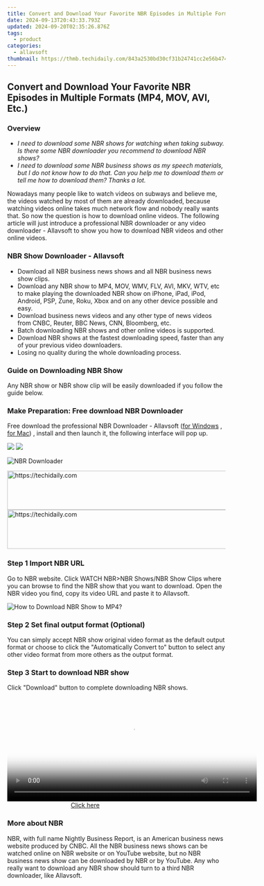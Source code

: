 ```yaml
---
title: Convert and Download Your Favorite NBR Episodes in Multiple Formats (MP4, MOV, AVI, Etc.)
date: 2024-09-13T20:43:33.793Z
updated: 2024-09-20T02:35:26.876Z
tags:
  - product
categories:
  - allavsoft
thumbnail: https://thmb.techidaily.com/843a2530bd30cf31b24741cc2e56b474bee5d065dd6fb56cbf786d1e09002e10.jpg
---
```


## Convert and Download Your Favorite NBR Episodes in Multiple Formats (MP4, MOV, AVI, Etc.)

### Overview

* _I need to download some NBR shows for watching when taking subway. Is there some NBR downloader you recommend to download NBR shows?_
* _I need to download some NBR business shows as my speech materials, but I do not know how to do that. Can you help me to download them or tell me how to download them? Thanks a lot._

Nowadays many people like to watch videos on subways and believe me, the videos watched by most of them are already downloaded, because watching videos online takes much network flow and nobody really wants that. So now the question is how to download online videos. The following article will just introduce a professional NBR downloader or any video downloader - Allavsoft to show you how to download NBR videos and other online videos.

### NBR Show Downloader - Allavsoft

* Download all NBR business news shows and all NBR business news show clips.
* Download any NBR show to MP4, MOV, WMV, FLV, AVI, MKV, WTV, etc to make playing the downloaded NBR show on iPhone, iPad, iPod, Android, PSP, Zune, Roku, Xbox and on any other device possible and easy.
* Download business news videos and any other type of news videos from CNBC, Reuter, BBC News, CNN, Bloomberg, etc.
* Batch downloading NBR shows and other online videos is supported.
* Download NBR shows at the fastest downloading speed, faster than any of your previous video downloaders.
* Losing no quality during the whole downloading process.

### Guide on Downloading NBR Show

Any NBR show or NBR show clip will be easily downloaded if you follow the guide below.

### Make Preparation: Free download NBR Downloader

Free download the professional NBR Downloader - Allavsoft ([for Windows](https://tools.techidaily.com/allavsoft/products/) , [for Mac](https://tools.techidaily.com/allavsoft/products/)) , install and then launch it, the following interface will pop up.

[![](https://www.allavsoft.com/how-to/../images/how-to/free-download-win.jpg)](https://tools.techidaily.com/allavsoft/products/) [![](https://www.allavsoft.com/how-to/../images/how-to/free-download-mac.jpg)](https://tools.techidaily.com/allavsoft/products/)

![NBR Downloader](https://www.allavsoft.com/how-to/../images/allavsoft/screen-shot-600.jpg)

<!-- affiliate ads begin -->
<a href="https://appsumo.8odi.net/c/5597632/2043618/7443" target="_top" id="2043618">
  <img src="//a.impactradius-go.com/display-ad/7443-2043618" border="0" alt="https://techidaily.com" width="728" height="90"/>
</a>
<img height="0" width="0" src="https://appsumo.8odi.net/i/5597632/2043618/7443" style="position:absolute;visibility:hidden;" border="0" />
<!-- affiliate ads end -->

<!-- affiliate ads begin -->
<a href="https://appsumo.8odi.net/c/5597632/2105876/7443" target="_top" id="2105876">
  <img src="//a.impactradius-go.com/display-ad/7443-2105876" border="0" alt="https://techidaily.com" width="728" height="90"/>
</a>
<img height="0" width="0" src="https://appsumo.8odi.net/i/5597632/2105876/7443" style="position:absolute;visibility:hidden;" border="0" />
<!-- affiliate ads end -->

### Step 1 Import NBR URL

Go to NBR website. Click WATCH NBR>NBR Shows/NBR Show Clips where you can browse to find the NBR show that you want to download. Open the NBR video you find, copy its video URL and paste it to Allavsoft.

![How to Download NBR Show to MP4?](https://www.allavsoft.com/how-to/../images/how-to/download-rtmp-video/download-rtmp-video.jpg)

### Step 2 Set final output format (Optional)

You can simply accept NBR show original video format as the default output format or choose to click the "Automatically Convert to" button to select any other video format from more others as the output format.

### Step 3 Start to download NBR show

Click "Download" button to complete downloading NBR shows.

<!-- affiliate ads begin -->
<span id="1982485">
					<video width="576" height="240" style="cursor:pointer"
           poster="//a.impactradius-go.com/display-clicktoplayimage/1982485.png"
           onclick="if(!this.playClicked){this.play();this.setAttribute('controls',true);this.playClicked=true;}">
	   <source src="//a.impactradius-go.com/display-ad/22993-1982485">
	   <img src="//a.impactradius-go.com/display-clicktoplayimage/1982485.png" style="border: none; height: 100%; width: 100%; object-fit: contain">
	</video>
	<div style="width:360px;text-align:center"><a href="javascript:window.open(decodeURIComponent('https%3A%2F%2Fhomestyler.sjv.io%2Fc%2F5597632%2F1982485%2F22993'), '_blank');void(0);">Click here</a></div>
</span>
<img height="0" width="0" src="https://imp.pxf.io/i/5597632/1982485/22993" style="position:absolute;visibility:hidden;" border="0" />
<!-- affiliate ads end -->

### More about NBR

NBR, with full name Nightly Business Report, is an American business news website produced by CNBC. All the NBR business news shows can be watched online on NBR website or on YouTube website, but no NBR business news show can be downloaded by NBR or by YouTube. Any who really want to download any NBR show should turn to a third NBR downloader, like Allavsoft.

<ins class="adsbygoogle"
     style="display:block"
     data-ad-format="autorelaxed"
     data-ad-client="ca-pub-7571918770474297"
     data-ad-slot="1223367746"></ins>

<ins class="adsbygoogle"
     style="display:block"
     data-ad-client="ca-pub-7571918770474297"
     data-ad-slot="8358498916"
     data-ad-format="auto"
     data-full-width-responsive="true"></ins>

